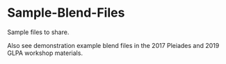 # Sample-Blend-Files

Sample files to share. 

Also see demonstration example blend files in the 2017 Pleiades and 2019 GLPA workshop materials.

